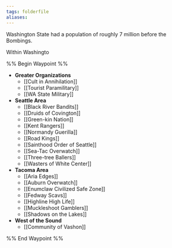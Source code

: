 ```yaml
---
tags: folderfile
aliases:
---
```


Washington State had a population of roughly 7 million before the Bombings.

Within Washingto

%% Begin Waypoint %%
- **Greater Organizations**
	- [[Cult in Annihilation]]
	- [[Tourist Paramilitary]]
	- [[WA State Military]]
- **Seattle Area**
	- [[Black River Bandits]]
	- [[Druids of Covington]]
	- [[Green-kin Nation]]
	- [[Kent Rangers]]
	- [[Normandy Guerilla]]
	- [[Road Kings]]
	- [[Sainthood Order of Seattle]]
	- [[Sea-Tac Overwatch]]
	- [[Three-tree Ballers]]
	- [[Wasters of White Center]]
- **Tacoma Area**
	- [[Aria Edges]]
	- [[Auburn Overwatch]]
	- [[Enumclaw Civilized Safe Zone]]
	- [[Fedway Scavs]]
	- [[Highline High Life]]
	- [[Muckleshoot Gamblers]]
	- [[Shadows on the Lakes]]
- **West of the Sound**
	- [[Community of Vashon]]

%% End Waypoint %%
